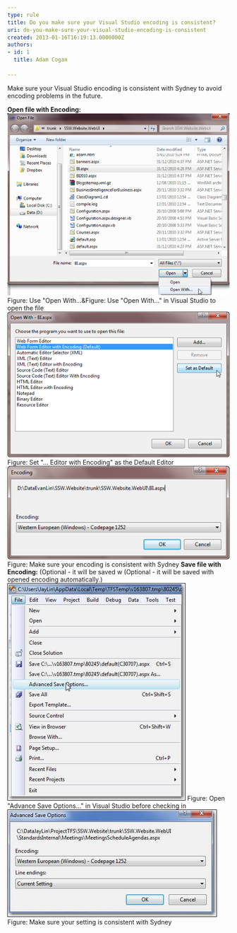 ```yaml
---
type: rule
title: Do you make sure your Visual Studio encoding is consistent?
uri: do-you-make-sure-your-visual-studio-encoding-is-consistent
created: 2013-01-16T16:19:13.0000000Z
authors:
- id: 1
  title: Adam Cogan

---
```


 
Make sure your Visual Studio encoding is consistent with Sydney to avoid encoding problems in the future.
 
**Open file with Encoding:**
 ![Use 'Open With...' in Visual Studio for file open](OpenFileWithOption.png)  Figure: Use "Open With...&Figure: Use "Open With..." in Visual Studio to open the file ![Set '...     Editor with Encoding' as Default Editor](OpenFileDialog.png)  Figure: Set "... Editor with Encoding" as the Default Editor ![Make     sure your encoding is consistent with Sydney](OpenFileEncoding.png)  Figure: Make sure your encoding is consistent with Sydney 
**Save file with Encoding:** (Optional - it will be saved w (Optional - it will be saved with opened encoding automatically.)
  ![Open 'Advance Save Options...' in Visual Studio before checkin](AdvancedSaveOptions.png)  Figure: Open "Advance Save Options..." in Visual Studio before checking in ![Make sure your setting is consistent with Sydney](AdvancedSaveOptionsEncoding.png)  Figure: Make sure your setting is consistent with Sydney 
